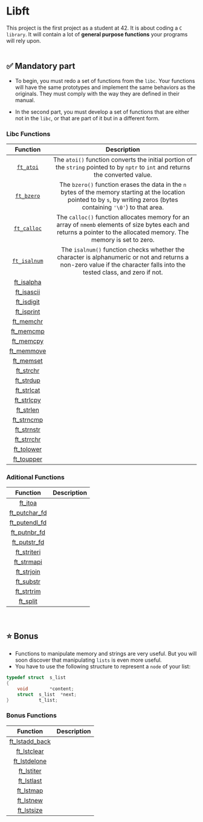 # Libft

This project is the first project as a student at 42. It is about coding a `C library`. It will contain a lot of **general purpose functions** your programs will rely upon.
<br>
<br>

## ✅ Mandatory part

- To begin, you must redo a set of functions from the `libc`. Your functions will have the same prototypes and implement the same behaviors as the originals. They must comply with the way they are defined in their manual.

- In the second part, you must develop a set of functions that are either not in the `libc`, or that are part of it but in a different form.


### Libc Functions

| Function | Description |
| :------: | :---------: |
| [`ft_atoi`](https://github.com/daniele-frade/42sp-cursus/blob/main/libft/ft_atoi.c) | The  `atoi()` function converts the initial portion of the `string` pointed to by `nptr` to `int` and returns the converted value. |
| [`ft_bzero`](https://github.com/daniele-frade/42sp-cursus/blob/main/libft/ft_bzero.c) | The `bzero()` function  erases the data in the `n` bytes of the memory starting at the location pointed to by `s`, by writing zeros (bytes containing `'\0'`) to that area. |
| [`ft_calloc`](https://github.com/daniele-frade/42sp-cursus/blob/main/libft/ft_calloc.c) | The `calloc()` function allocates memory for an array of `nmemb` elements of size bytes each and returns a pointer to the allocated memory. The memory is set to zero. |
| [`ft_isalnum`](https://github.com/daniele-frade/42sp-cursus/blob/main/libft/ft_isalnum.c) | The `isalnum()` function checks whether the character is alphanumeric or not and returns a non-zero value if the character falls into the tested class, and zero if not. |
| [ft_isalpha](https://github.com/daniele-frade/42sp-cursus/blob/main/libft/ft_isalpha.c) |  |
| [ft_isascii](https://github.com/daniele-frade/42sp-cursus/blob/main/libft/ft_isascii.c) |  |
| [ft_isdigit](https://github.com/daniele-frade/42sp-cursus/blob/main/libft/ft_isdigit.c) |  |
| [ft_isprint](https://github.com/daniele-frade/42sp-cursus/blob/main/libft/ft_isprint.c) |  |
| [ft_memchr](https://github.com/daniele-frade/42sp-cursus/blob/main/libft/ft_memchr.c) |  |
| [ft_memcmp](https://github.com/daniele-frade/42sp-cursus/blob/main/libft/ft_memcmp.c) |  |
| [ft_memcpy](https://github.com/daniele-frade/42sp-cursus/blob/main/libft/ft_memcpy.c) |  |
| [ft_memmove](https://github.com/daniele-frade/42sp-cursus/blob/main/libft/ft_memmove.c) |  |
| [ft_memset](https://github.com/daniele-frade/42sp-cursus/blob/main/libft/ft_memset.c) |  |
| [ft_strchr](https://github.com/daniele-frade/42sp-cursus/blob/main/libft/ft_strchr.c) |  |
| [ft_strdup](https://github.com/daniele-frade/42sp-cursus/blob/main/libft/ft_strdup.c) |  |
| [ft_strlcat](https://github.com/daniele-frade/42sp-cursus/blob/main/libft/ft_strlcat.c) |  |
| [ft_strlcpy](https://github.com/daniele-frade/42sp-cursus/blob/main/libft/ft_strlcpy.c) |  |
| [ft_strlen](https://github.com/daniele-frade/42sp-cursus/blob/main/libft/ft_strlen.c) |  |
| [ft_strncmp](https://github.com/daniele-frade/42sp-cursus/blob/main/libft/ft_strncmp.c) |  |
| [ft_strnstr](https://github.com/daniele-frade/42sp-cursus/blob/main/libft/ft_strnstr.c) |  |
| [ft_strrchr](https://github.com/daniele-frade/42sp-cursus/blob/main/libft/ft_strrchr.c) |  |
| [ft_tolower](https://github.com/daniele-frade/42sp-cursus/blob/main/libft/ft_tolower.c) |  |
| [ft_toupper](https://github.com/daniele-frade/42sp-cursus/blob/main/libft/ft_toupper.c) |  |

### Aditional Functions

| Function | Description |
| :------: | :---------: |
| [ft_itoa](https://github.com/daniele-frade/42sp-cursus/blob/main/libft/ft_itoa.c) |  |
| [ft_putchar_fd](https://github.com/daniele-frade/42sp-cursus/blob/main/libft/ft_putchar_fd.c) |  |
| [ft_putendl_fd](https://github.com/daniele-frade/42sp-cursus/blob/main/libft/ft_putendl_fd.c) |  |
| [ft_putnbr_fd](https://github.com/daniele-frade/42sp-cursus/blob/main/libft/ft_putnbr_fd.c) |  |
| [ft_putstr_fd](https://github.com/daniele-frade/42sp-cursus/blob/main/libft/ft_putstr_fd.c) |  |
| [ft_striteri](https://github.com/daniele-frade/42sp-cursus/blob/main/libft/ft_striteri.c) |  |
| [ft_strmapi](https://github.com/daniele-frade/42sp-cursus/blob/main/libft/ft_strmapi.c) |  |
| [ft_strjoin](https://github.com/daniele-frade/42sp-cursus/blob/main/libft/ft_strjoin.c) |  |
| [ft_substr](https://github.com/daniele-frade/42sp-cursus/blob/main/libft/ft_substr.c) |  |
| [ft_strtrim](https://github.com/daniele-frade/42sp-cursus/blob/main/libft/ft_strtrim.c) |  |
| [ft_split](https://github.com/daniele-frade/42sp-cursus/blob/main/libft/ft_split.c) |  |
<br>

## ⭐ Bonus

- Functions to manipulate memory and strings are very useful. But you will soon discover that manipulating `lists` is even more useful.
- You have to use the following structure to represent a `node` of your list:

```C
typedef	struct	s_list
{
	void		*content;
	struct	s_list	*next;
}			t_list;

```
### Bonus Functions

| Function | Description |
| :------: | :---------: |
| [ft_lstadd_back](https://github.com/daniele-frade/42sp-cursus/blob/main/libft/ft_lstadd_back_bonus.c) |  |
| [ft_lstclear](https://github.com/daniele-frade/42sp-cursus/blob/main/libft/ft_lstclear_bonus.c) | |
| [ft_lstdelone](https://github.com/daniele-frade/42sp-cursus/blob/main/libft/ft_lstdelone_bonus.c) |  |
| [ft_lstiter](https://github.com/daniele-frade/42sp-cursus/blob/main/libft/ft_lstiter_bonus.c) |  |
| [ft_lstlast](https://github.com/daniele-frade/42sp-cursus/blob/main/libft/ft_lstlast_bonus.c) |  |
| [ft_lstmap](https://github.com/daniele-frade/42sp-cursus/blob/main/libft/ft_lstmap_bonus.c) |  |
| [ft_lstnew](https://github.com/daniele-frade/42sp-cursus/blob/main/libft/ft_lstnew_bonus.c) |  |
| [ft_lstsize](https://github.com/daniele-frade/42sp-cursus/blob/main/libft/ft_lstsize_bonus.c) |  |
